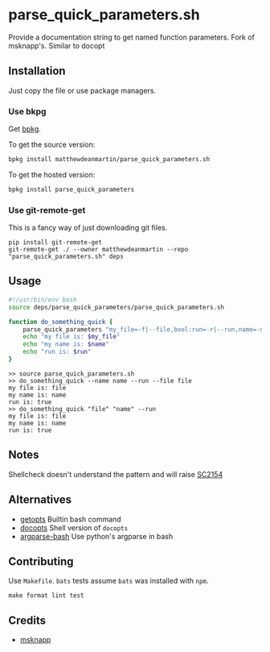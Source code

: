 # parse_quick_parameters.sh
Provide a documentation string to get named function parameters. Fork of msknapp's. Similar to docopt


## Installation

Just copy the file or use package managers.

### Use bkpg

Get [bpkg](https://www.bpkg.sh/).

To get the source version:
```bash
bpkg install matthewdeanmartin/parse_quick_parameters.sh
```

To get the hosted version:
```bash
bpkg install parse_quick_parameters
```

### Use git-remote-get

This is a fancy way of just downloading git files.
```
pip install git-remote-get
git-remote-get ./ --owner matthewdeanmartin --repo "parse_quick_parameters.sh" deps
```

## Usage

```bash
#!/usr/bin/env bash
source deps/parse_quick_parameters/parse_quick_parameters.sh

function do_something_quick {
    parse_quick_parameters "my_file=-f|--file,bool:run=-r|--run,name=-n|--name" "$@" || return 0
    echo "my file is: $my_file"
    echo "my name is: $name"
    echo "run is: $run"
}
```

```terminal
>> source parse_quick_parameters.sh
>> do_something_quick --name name --run --file file
my file is: file
my name is: name
run is: true
>> do_something_quick "file" "name" --run
my file is: file
my name is: name
run is: true
```



## Notes

Shellcheck doesn't understand the pattern and will raise [SC2154](https://github.com/koalaman/shellcheck/wiki/SC2154)

## Alternatives

- [getopts](https://en.wikipedia.org/wiki/Getopts) Builtin bash command
- [docopts](https://github.com/docopt/docopts) Shell version of `docopts`
- [argparse-bash](https://github.com/nhoffman/argparse-bash) Use python's argparse in bash

## Contributing

Use `Makefile`. `bats` tests assume `bats` was installed with `npm`. 
```
make format lint test
```


## Credits

- [msknapp](https://github.com/msknapp/maintainable-bash/blob/master/1_init/3.1_parameters/shortcut.sh#L3)
